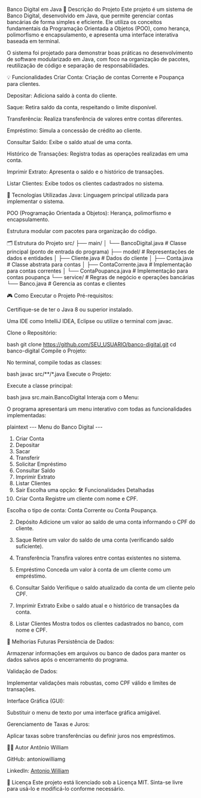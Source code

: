 Banco Digital em Java
📄 Descrição do Projeto
Este projeto é um sistema de Banco Digital, desenvolvido em Java, que permite gerenciar contas bancárias de forma simples e eficiente. Ele utiliza os conceitos fundamentais da Programação Orientada a Objetos (POO), como herança, polimorfismo e encapsulamento, e apresenta uma interface interativa baseada em terminal.

O sistema foi projetado para demonstrar boas práticas no desenvolvimento de software modularizado em Java, com foco na organização de pacotes, reutilização de código e separação de responsabilidades.

💡 Funcionalidades
Criar Conta: Criação de contas Corrente e Poupança para clientes.

Depositar: Adiciona saldo à conta do cliente.

Saque: Retira saldo da conta, respeitando o limite disponível.

Transferência: Realiza transferência de valores entre contas diferentes.

Empréstimo: Simula a concessão de crédito ao cliente.

Consultar Saldo: Exibe o saldo atual de uma conta.

Histórico de Transações: Registra todas as operações realizadas em uma conta.

Imprimir Extrato: Apresenta o saldo e o histórico de transações.

Listar Clientes: Exibe todos os clientes cadastrados no sistema.

🚀 Tecnologias Utilizadas
Java: Linguagem principal utilizada para implementar o sistema.

POO (Programação Orientada a Objetos): Herança, polimorfismo e encapsulamento.

Estrutura modular com pacotes para organização do código.

🗂 Estrutura do Projeto
src/
├── main/
│   └── BancoDigital.java      # Classe principal (ponto de entrada do programa)
├── model/                     # Representações de dados e entidades
│   ├── Cliente.java           # Dados do cliente
│   ├── Conta.java             # Classe abstrata para contas
│   ├── ContaCorrente.java     # Implementação para contas correntes
│   └── ContaPoupanca.java     # Implementação para contas poupança
└── service/                   # Regras de negócio e operações bancárias
    └── Banco.java             # Gerencia as contas e clientes

🎮 Como Executar o Projeto
Pré-requisitos:

Certifique-se de ter o Java 8 ou superior instalado.

Uma IDE como IntelliJ IDEA, Eclipse ou utilize o terminal com javac.

Clone o Repositório:

bash
git clone https://github.com/SEU_USUARIO/banco-digital.git
cd banco-digital
Compile o Projeto:

No terminal, compile todas as classes:

bash
javac src/**/*.java
Execute o Projeto:

Execute a classe principal:

bash
java src.main.BancoDigital
Interaja com o Menu:

O programa apresentará um menu interativo com todas as funcionalidades implementadas:

plaintext
--- Menu do Banco Digital ---
1. Criar Conta
2. Depositar
3. Sacar
4. Transferir
5. Solicitar Empréstimo
6. Consultar Saldo
7. Imprimir Extrato
8. Listar Clientes
9. Sair
Escolha uma opção:
🛠 Funcionalidades Detalhadas
1. Criar Conta
Registre um cliente com nome e CPF.

Escolha o tipo de conta: Conta Corrente ou Conta Poupança.

2. Depósito
Adicione um valor ao saldo de uma conta informando o CPF do cliente.

3. Saque
Retire um valor do saldo de uma conta (verificando saldo suficiente).

4. Transferência
Transfira valores entre contas existentes no sistema.

5. Empréstimo
Conceda um valor à conta de um cliente como um empréstimo.

6. Consultar Saldo
Verifique o saldo atualizado da conta de um cliente pelo CPF.

7. Imprimir Extrato
Exibe o saldo atual e o histórico de transações da conta.

8. Listar Clientes
Mostra todos os clientes cadastrados no banco, com nome e CPF.

🔧 Melhorias Futuras
Persistência de Dados:

Armazenar informações em arquivos ou banco de dados para manter os dados salvos após o encerramento do programa.

Validação de Dados:

Implementar validações mais robustas, como CPF válido e limites de transações.

Interface Gráfica (GUI):

Substituir o menu de texto por uma interface gráfica amigável.

Gerenciamento de Taxas e Juros:

Aplicar taxas sobre transferências ou definir juros nos empréstimos.

🧑‍💻 Autor
Antônio William

GitHub: antoniowilliamg

LinkedIn: [Antonio William](https://www.linkedin.com/in/antonio-william/)

📜 Licença
Este projeto está licenciado sob a Licença MIT. Sinta-se livre para usá-lo e modificá-lo conforme necessário.
